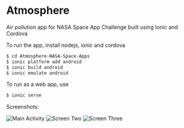 # Atmosphere
Air pollution app for NASA Space App Challenge built using Ionic and Cordova

To run the app, install nodejs, ionic and cordova

```bash
$ cd Atmosphere-NASA-Space-Apps
$ ionic platform add android
$ ionic build android
$ ionic emulate android
```
To run as a web app, use

```bash
$ ionic serve
```
Screenshots:

![Main Activity](https://github.com/stanly-johnson/Atmosphere-NASA-Space-Apps/blob/master/screenshots/shot_one.png)
![Screen Two](https://github.com/stanly-johnson/Atmosphere-NASA-Space-Apps/blob/master/screenshots/shot_two.png)
![Screen Three](https://github.com/stanly-johnson/Atmosphere-NASA-Space-Apps/blob/master/screenshots/shot_three.png)
